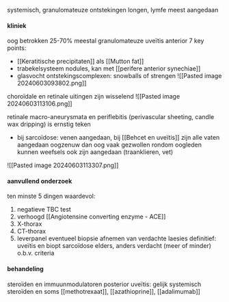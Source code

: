 systemisch, granulomateuze ontstekingen
longen, lymfe meest aangedaan

#### kliniek
oog betrokken 25-70%
meestal granulomateuze uveïtis anterior
7 key points:
- [[Keratitische precipitaten]] als [[Mutton fat]] 
- trabekelsysteem nodules, kan met [[perifere anterior synechiae]]
- glasvocht ontstekingscomplexen: snowballs of strengen
![[Pasted image 20240603093802.png]]

choroïdale en retinale uitingen zijn wisselend
![[Pasted image 20240603113106.png]]

retinale macro-aneurysmata en periflebitis (perivascular sheeting, candle wax dripping) is ernstig teken
- bij sarcoïdose: venen aangedaan, bij [[Behcet en uveïtis]] zijn alle vaten aangedaan
oogzenuw dan oog vaak gezwollen
rondom oogleden kunnen weefsels ook zijn aangedaan (traanklieren, vet)

![[Pasted image 20240603113307.png]]

#### aanvullend onderzoek
ten minste 5 dingen waardevol:
1. negatieve TBC test
2. verhoogd [[Angiotensine converting enzyme - ACE]] 
3. X-thorax
4. CT-thorax
5. leverpanel
eventueel biopsie afnemen van verdachte laesies
definitief: uveïtis en biopt sarcoïdose elders, anders verdacht (meer of minder) o.b.v. criteria

#### behandeling
steroïden en immuunmodulatoren
posterior uveïtis: gelijk systemisch steroïden en soms [[methotrexaat]], [[azathioprine]], [[adalimumab]]
